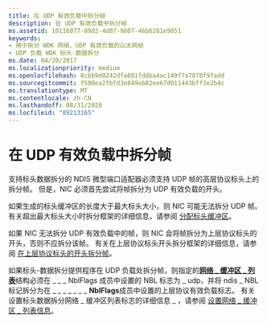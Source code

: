 ```yaml
---
title: 在 UDP 有效负载中拆分帧
description: 在 UDP 有效负载中拆分帧
ms.assetid: 10116077-89d2-4d07-9807-46b6281e9851
keywords:
- 用于拆分 WDK 网络、UDP 有效负载的以太网帧
- UDP 负载 WDK 标头-数据拆分
ms.date: 04/20/2017
ms.localizationpriority: medium
ms.openlocfilehash: 8cbb9d0242dfa891fddba4ac149f7a7870f9fadd
ms.sourcegitcommit: f500ea2fbfd3e849eb82ee67d011443bff3e2b4c
ms.translationtype: MT
ms.contentlocale: zh-CN
ms.lasthandoff: 08/31/2020
ms.locfileid: "89213165"
---
```

# <a name="splitting-frames-at-the-udp-payload"></a>在 UDP 有效负载中拆分帧





支持标头数据拆分的 NDIS 微型端口适配器必须支持 UDP 帧的高层协议标头上的拆分帧。 但是，NIC 必须首先尝试将帧拆分为 UDP 有效负载的开头。

如果生成的标头缓冲区的长度大于最大标头大小，则 NIC 可能无法拆分 UDP 帧。 有关超出最大标头大小时拆分框架的详细信息，请参阅 [分配标头缓冲区](allocating-the-header-buffer.md)。

如果 NIC 无法拆分 UDP 有效负载中的帧，则 NIC 会将帧拆分为上层协议标头的开头，否则不应拆分该帧。 有关在上层协议标头开头拆分框架的详细信息，请参阅 [在上层协议标头的开头拆分帧](splitting-frames-at-the-beginning-of-the-upper-layer-protocol-headers.md)。

如果标头-数据拆分提供程序在 UDP 负载处拆分帧，则指定的[**网络 \_ 缓冲区 \_ 列表**](/windows-hardware/drivers/ddi/ndis/ns-ndis-_net_buffer_list)结构必须在 \_ \_ \_ NblFlags 成员中设置的 NBL 标志为 \_ udp，并将 ndis \_ NBL 标记拆分为在 \_ \_ \_ \_ \_ \_ \_ **NblFlags**成员中设置的上层协议有效负载标志。 有关设置标头数据拆分网络 \_ 缓冲区列表标志的详细信息 \_ ，请参阅 [设置网络 \_ 缓冲区 \_ 列表信息](setting-net-buffer-list-information.md)。

 


